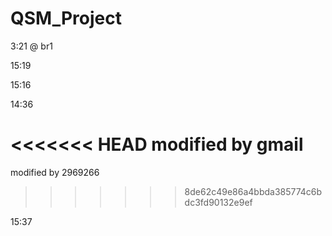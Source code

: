 # QSM_Project
3:21 @ br1

15:19



15:16

14:36

<<<<<<< HEAD
modified by gmail
=======
modified by 2969266
>>>>>>> 8de62c49e86a4bbda385774c6bdc3fd90132e9ef


15:37
